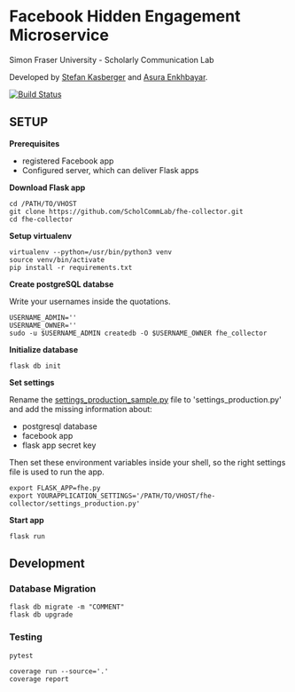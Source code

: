 # Facebook Hidden Engagement Microservice

Simon Fraser University - Scholarly Communication Lab

Developed by [Stefan Kasberger](http://stefankasberger.at) and [Asura Enkhbayar](https://github.com/Bubblbu).

[![Build Status](https://travis-ci.org/ScholCommLab/fhe-collector.svg?branch=master)](https://travis-ci.org/ScholCommLab/fhe-collector)

## SETUP

**Prerequisites**

* registered Facebook app
* Configured server, which can deliver Flask apps

**Download Flask app**

```
cd /PATH/TO/VHOST
git clone https://github.com/ScholCommLab/fhe-collector.git
cd fhe-collector
```

**Setup virtualenv**

```
virtualenv --python=/usr/bin/python3 venv
source venv/bin/activate
pip install -r requirements.txt
```

**Create postgreSQL databse**

Write your usernames inside the quotations.

```
USERNAME_ADMIN=''
USERNAME_OWNER=''
sudo -u $USERNAME_ADMIN createdb -O $USERNAME_OWNER fhe_collector
```

**Initialize database**

```
flask db init
```

**Set settings**

Rename the [settings_production_sample.py](settings_production_sample.py) file to 'settings_production.py' and add the missing information about:

* postgresql database
* facebook app
* flask app secret key

Then set these environment variables inside your shell, so the right settings file is used to run the app.

```
export FLASK_APP=fhe.py
export YOURAPPLICATION_SETTINGS='/PATH/TO/VHOST/fhe-collector/settings_production.py'
```

**Start app**

```
flask run
```

## Development

### Database Migration

```
flask db migrate -m "COMMENT"
flask db upgrade
```

### Testing

```
pytest
```

```
coverage run --source='.'
coverage report
```
